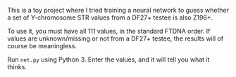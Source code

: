This is a toy project where I tried training a neural network to
guess whether a set of Y-chromosome STR values from a DF27+ testee
is also Z196+.

To use it, you must have all 111 values, in the standard FTDNA order.
If values are unknown/missing or not from a DF27+ testee, the results
will of course be meaningless.

Run `net.py` using Python 3.  Enter the values, and it will tell you
what it thinks.

